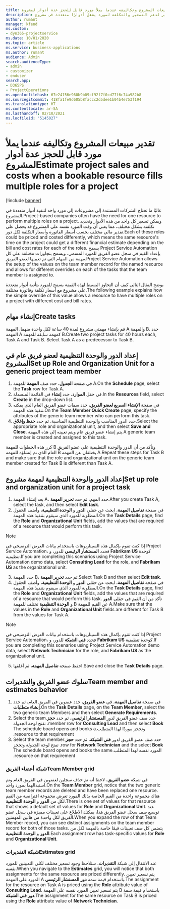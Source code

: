 ```yaml
---
title: تقدير مبيعات المشروع وتكاليفه عندما يملأ مورد قابل للحجز عدة أدوار لمشروع
description: يوفر هذا الموضوع معلومات حول كيفية استخدام أبعاد التسعير لدعم التسعير والتكلفة لمورد يشغل أدوارًا متعددة في مشروع.
author: rumant
manager: kfend
ms.custom:
- dyn365-projectservice
ms.date: 10/01/2020
ms.topic: article
ms.service: business-applications
ms.author: rumant
audience: Admin
search.audienceType:
- admin
- customizer
- enduser
search.app:
- D365PS
- ProjectOperations
ms.openlocfilehash: 67e24156e960b9b09cf92f7f0cd77f6c74a982b8
ms.sourcegitcommit: 418fa1fe9d605b8faccc2d5dee1b04b4e753f194
ms.translationtype: HT
ms.contentlocale: ar-SA
ms.lasthandoff: 02/10/2021
ms.locfileid: "5145027"
---
```

# <a name="estimate-project-sales-and-costs-when-a-bookable-resource-fills-multiple-roles-for-a-project"></a><span data-ttu-id="22d7f-103">تقدير مبيعات المشروع وتكاليفه عندما يملأ مورد قابل للحجز عدة أدوار لمشروع</span><span class="sxs-lookup"><span data-stu-id="22d7f-103">Estimate project sales and costs when a bookable resource fills multiple roles for a project</span></span> 

[!include [banner](../includes/psa-now-project-operations.md)]

<span data-ttu-id="22d7f-104">غالبًا ما تحتاج الشركات المستندة إلى مشروعات إلى مورد واحد لتنفيذ أدوار متعددة في المشروع.</span><span class="sxs-lookup"><span data-stu-id="22d7f-104">Project-based companies often have the need for one resource to perform multiple roles on a project.</span></span> <span data-ttu-id="22d7f-105">ويمكن تسعير كل واحد من هذه الأدوار وتحديد تكلفته بشكل مختلف، مما يعني أن وقت المورد نفسه على المشروع قد يحصل على تقدير مالي مختلف بحسب أسعار الفاتورة وأسعار التكلفة لكل دور.</span><span class="sxs-lookup"><span data-stu-id="22d7f-105">Each of these roles could be priced and costed differently, which means the same resource's time on the project could get a different financial estimate depending on the bill and cost rates for each of the roles.</span></span> <span data-ttu-id="22d7f-106">يسمح Project Service Automation بإعداد القيم في سجل عضو الفريق للمورد المسمى، ويسمح بتجاوزات مختلفة على كل مهمة من المهام التي تم تعيينها لعضو الفريق.</span><span class="sxs-lookup"><span data-stu-id="22d7f-106">Project Service Automation allows the setup of the values on the team member record for the named resource and allows for different overrides on each of the tasks that the team member is assigned to.</span></span>

<span data-ttu-id="22d7f-107">يوضح المثال التالي كيف أن التجاوز البسيط لهذه القيمة يسمح للمورد بتأدية أدوار متعددة على مشروع مع أسعار تكلفة وفاتورة مختلفة.</span><span class="sxs-lookup"><span data-stu-id="22d7f-107">The following example  explains how the simple override of this value allows a resource to have multiple roles on a project with different cost and bill rates.</span></span>

## <a name="create-tasks"></a><span data-ttu-id="22d7f-108">إنشاء مهام</span><span class="sxs-lookup"><span data-stu-id="22d7f-108">Create tasks</span></span>
<span data-ttu-id="22d7f-109">قم بإنشاء مهمتي مشروع لمدة 40 ساعة لكل واحدة منهما، المهمة A والمهمة B. حدد المهمة A كمهمة سابقة للمهمة B.</span><span class="sxs-lookup"><span data-stu-id="22d7f-109">Create two project tasks for 40 hours each, Task A and Task B. Select Task A as a predecessor to Task B.</span></span>

## <a name="set-up-role-and-organization-unit-for-a-generic-project-team-member"></a><span data-ttu-id="22d7f-110">إعداد الدور والوحدة التنظيمية لعضو فريق عام في المشروع</span><span class="sxs-lookup"><span data-stu-id="22d7f-110">Set up Role and Organization Unit for a generic project team member</span></span>

1. <span data-ttu-id="22d7f-111">في صفحة **الجدول**، حدد صف **المهمة** للمهمة A.</span><span class="sxs-lookup"><span data-stu-id="22d7f-111">On the **Schedule** page, select the **Task** row for Task A.</span></span> 
2. <span data-ttu-id="22d7f-112">في حقل **الموارد**، حدد **إنشاء** في القائمة المنسدلة.</span><span class="sxs-lookup"><span data-stu-id="22d7f-112">In the **Resources** field, select **Create** in the drop-down list.</span></span>
3. <span data-ttu-id="22d7f-113">في صفحة **الإنشاء السريع لعضو الفريق**، حدد سمات عضو الفريق العام الذي يمكنه تنفيذ هذه المهمة.</span><span class="sxs-lookup"><span data-stu-id="22d7f-113">On the **Team Member Quick Create** page, specify the attributes of the generic team member who can perform this task.</span></span>
4. <span data-ttu-id="22d7f-114">حدد الدور المناسب والوحدة التنظيمية المناسبة، ثم حدد **حفظ وإغلاق**.</span><span class="sxs-lookup"><span data-stu-id="22d7f-114">Select the appropriate role and organizational unit, and then select **Save and Close**.</span></span> <span data-ttu-id="22d7f-115">يتم إنشاء عضو فريق عام ويتم تعيينه إلى هذه المهمة.</span><span class="sxs-lookup"><span data-stu-id="22d7f-115">A generic team member is created and assigned to this task.</span></span> 

<span data-ttu-id="22d7f-116">كرر هذه الخطوات للمهمة B وتأكد من أن الدور والوحدة التنظيمية على عضو الفريق العام الذي تم إنشاؤه للمهمة B يختلفان عن المهمة A.</span><span class="sxs-lookup"><span data-stu-id="22d7f-116">Repeat these steps for Task B and make sure that the role and organizational unit on the generic team member created for Task B is different than Task A.</span></span> 

## <a name="set-up-role-and-organization-unit-for-a-project-task"></a><span data-ttu-id="22d7f-117">إعداد الدور والوحدة التنظيمية لمهمة مشروع</span><span class="sxs-lookup"><span data-stu-id="22d7f-117">Set up role and organization unit for a project task</span></span>

1. <span data-ttu-id="22d7f-118">بعد إنشاء المهمة A، حدد المهم، ثم حدد **تحرير المهمة**.</span><span class="sxs-lookup"><span data-stu-id="22d7f-118">After you create Task A, select the task, and then select **Edit task**.</span></span>
2. <span data-ttu-id="22d7f-119">في صفحة **تفاصيل المهمة**، ابحث عن حقلي **الدور** و **الوحدة التنظيمية**، وأضف الحقول المطلوبة للمورد الذي سيقوم بتنفيذ هذه المهمة.</span><span class="sxs-lookup"><span data-stu-id="22d7f-119">On the **Task Details** page, find the **Role** and **Organizational Unit** fields, add the values that are required of a resource that would perform this task.</span></span> 

  > [!NOTE]
  > <span data-ttu-id="22d7f-120">إذا كنت تقوم بإكمال هذه السيناريوهات باستخدام بيانات العرض التوضيحي في Project Service Automation، فحدد **المستشار الرئيسي** للدور، و **Fabrikam US** كوحدة تنظيمية.</span><span class="sxs-lookup"><span data-stu-id="22d7f-120">If you are completing this scenarios using Project Service Automation demo data, select **Consulting Lead** for the role, and **Fabrikam US** as the organizational unit.</span></span>

3. <span data-ttu-id="22d7f-121">حدد المهمة B، ثم حدد **تحرير المهمة**.</span><span class="sxs-lookup"><span data-stu-id="22d7f-121">Select Task B and then select **Edit task**.</span></span>
4. <span data-ttu-id="22d7f-122">في صفحة **تفاصيل المهمة**، ابحث عن حقلي **الدور** و **الوحدة التنظيمية**، وأضف الحقول المطلوبة للمورد الذي سيقوم بتنفيذ هذه المهمة.</span><span class="sxs-lookup"><span data-stu-id="22d7f-122">On the **Task Details** page, find the **Role** and **Organizational Unit** fields, add the values that are required of a resource that would perform this task.</span></span> <span data-ttu-id="22d7f-123">تأكد من أن القيم في حقلي **الدور** و **الوحدة التنظيمية** تختلف للمهمة B عن القيم للمهمة A.</span><span class="sxs-lookup"><span data-stu-id="22d7f-123">Make sure that the values in the **Role** and **Organizational Unit** fields are different for Task B from the values for Task A.</span></span> 

  > [!NOTE]
  > <span data-ttu-id="22d7f-124">إذا كنت تقوم بإكمال هذه السيناريوهات باستخدام بيانات العرض التوضيحي في Project Service Automation، فحدد **فني الشبكة** للدور، و **Fabrikam US** كوحدة تنظيمية.</span><span class="sxs-lookup"><span data-stu-id="22d7f-124">If you are completing this scenarios using Project Service Automation demo data, select **Network Technician** for the role, and **Fabrikam US** as the organizational unit.</span></span>

5. <span data-ttu-id="22d7f-125">احفظ صفحة **تفاصيل المهمة**، ثم أغلقها.</span><span class="sxs-lookup"><span data-stu-id="22d7f-125">Save and close the **Task Details** page.</span></span> 

## <a name="team-member-and-estimates-behavior"></a><span data-ttu-id="22d7f-126">سلوك عضو الفريق والتقديرات</span><span class="sxs-lookup"><span data-stu-id="22d7f-126">Team member and estimates behavior</span></span> 

1. <span data-ttu-id="22d7f-127">في صفحة **تفاصيل المهمة**، في **عضو الفريق**، حدد عضوين في الفريق العام، ثم حدد **إنشاء متطلبات**.</span><span class="sxs-lookup"><span data-stu-id="22d7f-127">On the **Task Details** page, on the **Team Member**, select the two generic team Members and then select **Generate Requirements**.</span></span> 
2. <span data-ttu-id="22d7f-128">حدد صف عضو الفريق لدور **المستشار الرئيسي‬‏‫**، ثم حدد **حجز**.</span><span class="sxs-lookup"><span data-stu-id="22d7f-128">Select the team member row for **Consulting Lead** and then select **Book**.</span></span> <span data-ttu-id="22d7f-129">تفتح لوحة الجدولة وتحجز موردًا لهذا المتطلب.</span><span class="sxs-lookup"><span data-stu-id="22d7f-129">The schedule board opens and books a resource to that requirement.</span></span>
3. <span data-ttu-id="22d7f-130">حدد صف عضو الفريق لدور **فني الشبكة‬‏‫**، ثم حدد **حجز**.</span><span class="sxs-lookup"><span data-stu-id="22d7f-130">Select the team member row for **Network Technician** and the select **Book**.</span></span> <span data-ttu-id="22d7f-131">تفتح لوحة الجدولة وتحجز المورد نفسه لهذا المتطلب.</span><span class="sxs-lookup"><span data-stu-id="22d7f-131">The schedule board opens and books the same resource on that requirement.</span></span>

### <a name="team-member-grid"></a><span data-ttu-id="22d7f-132">شبكة أعضاء الفريق</span><span class="sxs-lookup"><span data-stu-id="22d7f-132">Team Member grid</span></span> 
<span data-ttu-id="22d7f-133">في شبكة **عضو الفريق**، لاحظ أنه تم حذف سجلين لعضوين في الفريق العام وتم استبدالهما بمورد واحد.</span><span class="sxs-lookup"><span data-stu-id="22d7f-133">On the **Team Member** grid, notice that the two generic team member records are deleted and have been replaced one resource.</span></span> <span data-ttu-id="22d7f-134">هناك مجموعة واحدة من القيم الخاصة بذلك المورد تعرض مجموعة افتراضية من القيم لكل من **الدور** و **الوحدة التنظيمية**.</span><span class="sxs-lookup"><span data-stu-id="22d7f-134">There is one set of values for that resource that shows a default set of values for **Role** and **Organizational Unit**.</span></span>
<span data-ttu-id="22d7f-135">عند توسيع صف سجل عضو الفريق هذا، يمكنك الاطلاع على تعيينات مميزة في سجل عضو الفريق لكل واحدة من هاتين المهمتين.</span><span class="sxs-lookup"><span data-stu-id="22d7f-135">When you expand the row of that Team Member record, you can see distinct assignments on the team member record for both of those tasks.</span></span> <span data-ttu-id="22d7f-136">يتضمن كل صف تعيينات قيمًا خاصة بالمهمة لكل من **الدور** و **الوحدة التنظيمية**.</span><span class="sxs-lookup"><span data-stu-id="22d7f-136">Each assignment row has task-specific values for **Role** and **Organizational Unit**.</span></span> 

### <a name="estimates-grid"></a><span data-ttu-id="22d7f-137">شبكة التقديرات</span><span class="sxs-lookup"><span data-stu-id="22d7f-137">Estimates grid</span></span> 
<span data-ttu-id="22d7f-138">عند الانتقال إلى شبكة **التقديرات**، ستلاحظ وجود تسعير مختلف لكلي التعيينين للمورد نفسه.</span><span class="sxs-lookup"><span data-stu-id="22d7f-138">When you navigate to the **Estimates** grid, you will notice that both assignments for the same resource are priced differently.</span></span>
<span data-ttu-id="22d7f-139">يتم تسعير تعيين المورد على المهمة A باستخدام قيمة سمة **دور** **المستشار الرئيسي**.</span><span class="sxs-lookup"><span data-stu-id="22d7f-139">The assignment for the resource on Task A is priced using the **Role** attribute value of **Consulting Lead**.</span></span> <span data-ttu-id="22d7f-140">يتم تسعير تعيين المورد نفسه على المهمة B باستخدام قيمة سمة **دور** **فني الشبكة**.</span><span class="sxs-lookup"><span data-stu-id="22d7f-140">The assignment for the same resource on Task B is priced using the **Role** attribute value of **Network Technician**.</span></span>

